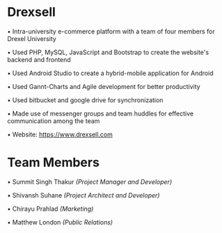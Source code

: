# Drexsell

• Intra-university e-commerce platform with a team of four members for Drexel University

• Used PHP, MySQL, JavaScript and Bootstrap to create the website's backend and frontend

• Used Android Studio to create a hybrid-mobile application for Android

• Used Gannt-Charts and Agile development for better productivity

• Used bitbucket and google drive for synchronization

• Made use of messenger groups and team huddles for effective communication among the team

• Website: https://www.drexsell.com

# Team Members

• Summit Singh Thakur *(Project Manager and Developer)*

• Shivansh Suhane *(Project Architect and Developer)*

• Chirayu Prahlad *(Marketing)*

• Matthew London *(Public Relations)*
